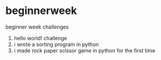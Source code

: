 # beginnerweek
beginner week challenges
1) hello world! challenge
2) i wrote a sorting program in python
3) i made rock paper scissor game in python for the first time
